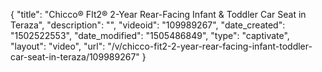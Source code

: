 {
    "title": "Chicco&reg; FIt2&reg; 2-Year Rear-Facing Infant &amp; Toddler Car Seat in Teraza",
    "description": "",
    "videoid": "109989267",
    "date_created": "1502522553",
    "date_modified": "1505486849",
    "type": "captivate",
    "layout": "video",
    "url": "\/v\/chicco-fit2-2-year-rear-facing-infant-toddler-car-seat-in-teraza\/109989267"
}